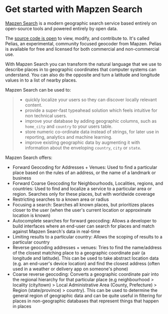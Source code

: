 # Get started with Mapzen Search

[Mapzen Search](https://mapzen.com/projects/search) is a modern geographic search service based entirely on open-source tools and powered entirely by open data.

The [source code is open](https://github.com/pelias/pelias) to view, modify, and contribute to. It's called Pelias, an experimental, community focused geocoder from Mapzen. Pelias is available for free and licensed for both commercial and non-commercial use.

With Mapzen Search you can transform the natural language that we use to describe places in to geographic coordinates that computer systems can understand. You can also do the opposite and turn a latitude and longitude values in to a list of nearby places.

Mapzen Search can be used to:
> - quickly localize your users so they can discover locally relevant content.
> - provide a super-fast typeahead solution which feels intuitive for non technical users.
> - improve your database by adding geographic columns, such as `home_city` and `country` to your users table.
> - store numeric co-ordinate data instead of strings, for later use in reporting, analytics and machine learning.
> - improve existing geographic data by augmenting it with information about the enveloping `country`, `city` or `state`.

Mapzen Search offers:
- Forward Geocoding for Addresses + Venues: Used to find a particular place based on the rules of an address, or the name of a landmark or business
- Forward Coarse Geocoding for Neighbourhoods, Localities, regions, and countries: Used to find and localize a service to a particular area or region. Searches only for these places, but with worldwide coverage
- Restricting searches to a known area or radius
- Focusing a search: Searches all known places, but prioritizes places closer to the user (when the user's current location or approximate location is known)
- Autocomplete searches for forward geocoding: Allows a developer to build interfaces where an end-user can search for places and match against Mapzen Search's data in real-time
- Limiting results to a particular country: Allows the scoping of results to a particular country
- Reverse geocoding addresses + venues: Tries to find the name/address of the closest matching place to a geographic coordinate pair (a longitude and latitude). This can be used to take abstract location data (e.g. an end-user's device location) and find the closest address (often used in a weather or delivery app on someone's phone)
- Coarse reverse geocoding: Converts a geographic coordinate pair into the regional hierarchy for that particular place (e.g neighbourhood > locality (city/town) > Local Administrative Area (County, Prefecture) > Region (state/province) > country). This can be used to determine the general region of geographic data and can be quite useful in filtering for places in non-geographic databases that represent things that happen in places
